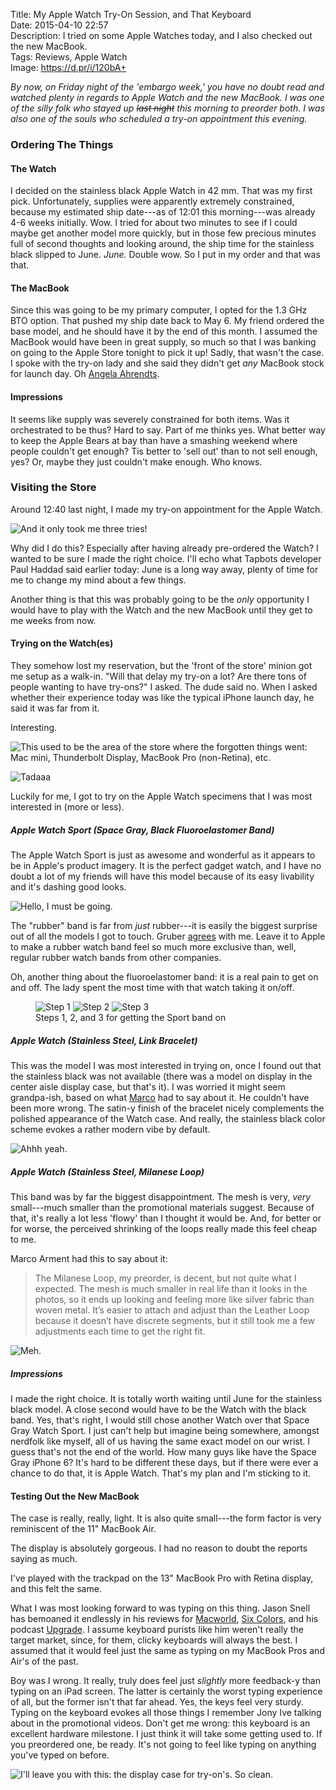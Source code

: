 Title: My Apple Watch Try-On Session, and That Keyboard  
Date: 2015-04-10 22:57  
Description: I tried on some Apple Watches today, and I also checked out the new MacBook.  
Tags: Reviews, Apple Watch  
Image: https://d.pr/i/120bA+  

*By now, on Friday night of the 'embargo week,' you have no doubt read and watched *plenty* in regards to Apple Watch and the new MacBook. I was one of the silly folk who stayed up <s>last night</s> this morning to preorder both. I was also one of the souls who scheduled a try-on appointment this evening.*
<!-- {em:.topstory} -->

### Ordering The Things

#### The Watch

I decided on the stainless black Apple Watch in 42 mm. That was my first pick. Unfortunately, supplies were apparently extremely constrained, because my estimated ship date---as of 12:01 this morning---was already 4-6 weeks initially. Wow. I tried for about two minutes to see if I could maybe get another model more quickly, but in those few precious minutes full of second thoughts and looking around, the ship time for the stainless black slipped to June. *June.* Double wow. So I put in my order and that was that. 

#### The MacBook

Since this was going to be my primary computer, I opted for the 1.3 GHz BTO option. That pushed my ship date back to May 6. My friend ordered the base model, and he should have it by the end of this month. I assumed the MacBook would have been in great supply, so much so that I was banking on going to the Apple Store tonight to pick it up! Sadly, that wasn't the case. I spoke with the try-on lady and she said they didn't get *any* MacBook stock for launch day. Oh [Angela Ahrendts][1]. 

#### Impressions

It seems like supply was severely constrained for both items. Was it orchestrated to be thus? Hard to say. Part of me thinks yes. What better way to keep the Apple Bears at bay than have a smashing weekend where people couldn't get enough? Tis better to 'sell out' than to not sell enough, yes? Or, maybe they just couldn't make enough. Who knows.

### Visiting the Store

Around 12:40 last night, I made my try-on appointment for the Apple Watch.

![And it only took me three tries!][2]

Why did I do this? Especially after having already pre-ordered the Watch? I wanted to be sure I made the right choice. I'll echo what Tapbots developer Paul Haddad said earlier today: June is a long way away, plenty of time for me to change my mind about a few things. 

Another thing is that this was probably going to be the *only* opportunity I would have to play with the Watch and the new MacBook until they get to me weeks from now. 

#### Trying on the Watch(es)

They somehow lost my reservation, but the 'front of the store' minion got me setup as a walk-in. "Will that delay my try-on a lot? Are there tons of people wanting to have try-ons?" I asked. The dude said no. When I asked whether their experience today was like the typical iPhone launch day, he said it was far from it. 

Interesting.

![This used to be the area of the store where the forgotten things went: Mac mini, Thunderbolt Display, MacBook Pro (non-Retina), etc.][3]

![Tadaaa][4]

Luckily for me, I got to try on the Apple Watch specimens that I was most interested in (more or less).

##### Apple Watch Sport (Space Gray, Black Fluoroelastomer Band)

The Apple Watch Sport is just as awesome and wonderful as it appears to be in Apple's product imagery. It is the perfect gadget watch, and I have no doubt a lot of my friends will have this model because of its easy livability and it's dashing good looks. 

![Hello, I must be going.][5]

The "rubber" band is far from *just* rubber---it is easily the biggest surprise out of all the models I got to touch. Gruber [agrees][6] with me. Leave it to Apple to make a rubber watch band feel so much more exclusive than, well, regular rubber watch bands from other companies. 

Oh, another thing about the fluoroelastomer band: it is a real pain to get on and off. The lady spent the most time with that watch taking it on/off.

<figure>
	<img class="screenshot threeinline" src="https://d.pr/i/1hgPn+" alt="Step 1" title="Step 1">
	<img class="screenshot threeinline" src="https://d.pr/i/1eArk+" alt="Step 2" title="Step 2">
	<img class="screenshot threeinline" src="https://d.pr/i/1hExt+" alt="Step 3" title="Step 3">
	<figcaption>Steps 1, 2, and 3 for getting the Sport band on</figcaption>
</figure>

##### Apple Watch (Stainless Steel, Link Bracelet)

This was the model I was most interested in trying on, once I found out that the stainless black was not available (there was a model on display in the center aisle display case, but that's it). I was worried it might seem grandpa-ish, based on what [Marco][7] had to say about it. He couldn't have been more wrong. The satin-y finish of the bracelet nicely complements the polished appearance of the Watch case. And really, the stainless black color scheme evokes a rather modern vibe by default. 

![Ahhh yeah.][8]

##### Apple Watch (Stainless Steel, Milanese Loop)

This band was by far the biggest disappointment. The mesh is very, *very* small---much smaller than the promotional materials suggest. Because of that, it's really a lot less 'flowy' than I thought it would be. And, for better or for worse, the perceived shrinking of the loops really made this feel cheap to me. 

Marco Arment had this to say about it:

> The Milanese Loop, my preorder, is decent, but not quite what I expected. The mesh is much smaller in real life than it looks in the photos, so it ends up looking and feeling more like silver fabric than woven metal. It’s easier to attach and adjust than the Leather Loop because it doesn’t have discrete segments, but it still took me a few adjustments each time to get the right fit.

![Meh.][9]

##### Impressions

I made the right choice. It is totally worth waiting until June for the stainless black model. A close second would have to be the Watch with the black band. Yes, that's right, I would still chose another Watch over that Space Gray Watch Sport. I just can't help but imagine being somewhere, amongst nerdfolk like myself, all of us having the same exact model on our wrist. I guess that's not the end of the world. How many guys like have the Space Gray iPhone 6? It's hard to be different these days, but if there were ever a chance to do that, it is Apple Watch. That's my plan and I'm sticking to it.

#### Testing Out the New MacBook

The case is really, really, light. It is also quite small---the form factor is very reminiscent of the 11" MacBook Air. 

The display is absolutely gorgeous. I had no reason to doubt the reports saying as much. 

I've played with the trackpad on the 13" MacBook Pro with Retina display, and this felt the same.

What I was most looking forward to was typing on this thing. Jason Snell has bemoaned it endlessly in his reviews for [Macworld][10], [Six Colors][11], and his podcast [Upgrade][12]. I assume keyboard purists like him weren't really the target market, since,  for them, clicky keyboards will always the best. I assumed that it would feel just the same as typing on my MacBook Pros and Air's of the past.

Boy was I wrong. It really, truly does feel just *slightly* more feedback-y than typing on an iPad screen. The latter is certainly the worst typing experience of all, but the former isn't that far ahead. Yes, the keys feel very sturdy. Typing on the keyboard evokes all those things I remember Jony Ive talking about in the promotional videos. Don't get me wrong: this keyboard is an excellent hardware milestone. I just think it will take some getting used to. If you preordered one, be ready. It's not going to feel like typing on anything you've typed on before. 

![I'll leave you with this: the display case for try-on's. So clean.][13]

[1]: http://www.businessinsider.com/angela-ahrendts-says-a-significant-change-in-mindset-to-launching-apple-watch-online-2015-4?op=1 "Business Insider on Angela Ahrendts's changing mindset in marketing the Apple Watch"
[2]: https://d.pr/i/ZBFa+ "Three tries"
[3]: https://d.pr/i/16cN2+ "This used to be the area of the store where the forgotten things went: Mac mini, Thunderbolt Display, MacBook Pro (non-Retina), etc."
[4]: https://d.pr/i/13362+ "Tadaaa"
[5]: https://d.pr/i/gyyE+ "Hello, I must be going"
[6]: http://daringfireball.net/2015/04/the_apple_watch "John Gruber's review of Apple Watch"
[7]: http://atp.fm/108 "Accidental Tech Podcast, episode 108"
[8]: https://d.pr/i/19DK5+ "Yup"
[9]: https://d.pr/i/iovZ+ "Meh"
[10]: http://www.macworld.com/article/2908115/review-the-new-12-inch-macbook-is-a-laptop-without-an-ecosystem.html "Jason Snell reviews the 2015 MacBook"
[11]: http://sixcolors.com/post/2015/04/the-new-macbook-a-reviewers-notebook/ "Jason Snell reviewed the 2015 MacBook for Six Colors, too"
[12]: http://relay.fm/upgrade "Relay FM's podcast 'Upgrade'"
[13]: https://d.pr/i/120bA+ "Leaving you with this"